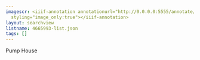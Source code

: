 ```yaml
---
imagescr: <iiif-annotation annotationurl="http://0.0.0.0:5555/annotate/annotations/4665993-6.json"
  styling="image_only:true"></iiif-annotation>
layout: searchview
listname: 4665993-list.json
tags: []
---
```

Pump House